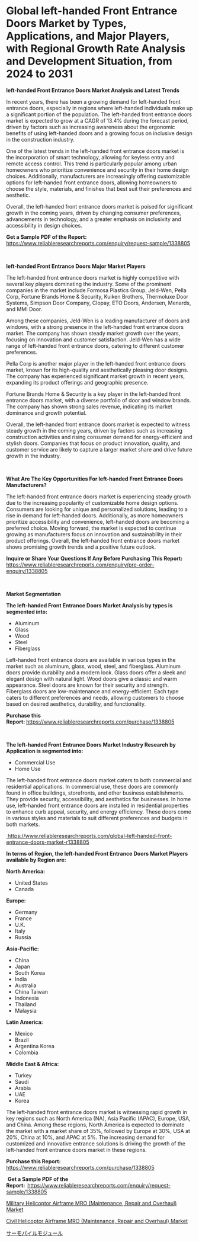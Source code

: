 <p><h1>Global left-handed Front Entrance Doors Market by Types, Applications, and Major Players, with Regional Growth Rate Analysis and Development Situation, from 2024 to 2031</h1></p><p><strong>left-handed Front Entrance Doors Market Analysis and Latest Trends</strong></p>
<p><p>In recent years, there has been a growing demand for left-handed front entrance doors, especially in regions where left-handed individuals make up a significant portion of the population. The left-handed front entrance doors market is expected to grow at a CAGR of 13.4% during the forecast period, driven by factors such as increasing awareness about the ergonomic benefits of using left-handed doors and a growing focus on inclusive design in the construction industry.</p><p>One of the latest trends in the left-handed front entrance doors market is the incorporation of smart technology, allowing for keyless entry and remote access control. This trend is particularly popular among urban homeowners who prioritize convenience and security in their home design choices. Additionally, manufacturers are increasingly offering customizable options for left-handed front entrance doors, allowing homeowners to choose the style, materials, and finishes that best suit their preferences and aesthetic.</p><p>Overall, the left-handed front entrance doors market is poised for significant growth in the coming years, driven by changing consumer preferences, advancements in technology, and a greater emphasis on inclusivity and accessibility in design choices.</p></p>
<p><strong>Get a Sample PDF of the Report:&nbsp;</strong> <a href="https://www.reliableresearchreports.com/enquiry/request-sample/1338805">https://www.reliableresearchreports.com/enquiry/request-sample/1338805</a></p>
<p>&nbsp;</p>
<p><strong>left-handed Front Entrance Doors Major Market Players</strong></p>
<p><p>The left-handed front entrance doors market is highly competitive with several key players dominating the industry. Some of the prominent companies in the market include Formosa Plastics Group, Jeld-Wen, Pella Corp, Fortune Brands Home & Security, Kuiken Brothers, Thermoluxe Door Systems, Simpson Door Company, Clopay, ETO Doors, Andersen, Menards, and MMI Door.</p><p>Among these companies, Jeld-Wen is a leading manufacturer of doors and windows, with a strong presence in the left-handed front entrance doors market. The company has shown steady market growth over the years, focusing on innovation and customer satisfaction. Jeld-Wen has a wide range of left-handed front entrance doors, catering to different customer preferences.</p><p>Pella Corp is another major player in the left-handed front entrance doors market, known for its high-quality and aesthetically pleasing door designs. The company has experienced significant market growth in recent years, expanding its product offerings and geographic presence.</p><p>Fortune Brands Home & Security is a key player in the left-handed front entrance doors market, with a diverse portfolio of door and window brands. The company has shown strong sales revenue, indicating its market dominance and growth potential.</p><p>Overall, the left-handed front entrance doors market is expected to witness steady growth in the coming years, driven by factors such as increasing construction activities and rising consumer demand for energy-efficient and stylish doors. Companies that focus on product innovation, quality, and customer service are likely to capture a larger market share and drive future growth in the industry.</p></p>
<p>&nbsp;</p>
<p><strong>What Are The Key Opportunities For left-handed Front Entrance Doors Manufacturers?</strong></p>
<p><p>The left-handed front entrance doors market is experiencing steady growth due to the increasing popularity of customizable home design options. Consumers are looking for unique and personalized solutions, leading to a rise in demand for left-handed doors. Additionally, as more homeowners prioritize accessibility and convenience, left-handed doors are becoming a preferred choice. Moving forward, the market is expected to continue growing as manufacturers focus on innovation and sustainability in their product offerings. Overall, the left-handed front entrance doors market shows promising growth trends and a positive future outlook.</p></p>
<p><strong>Inquire or Share Your Questions If Any Before Purchasing This Report:</strong> <a href="https://www.reliableresearchreports.com/enquiry/pre-order-enquiry/1338805">https://www.reliableresearchreports.com/enquiry/pre-order-enquiry/1338805</a></p>
<p>&nbsp;</p>
<p><strong>Market Segmentation</strong></p>
<p><strong>The left-handed Front Entrance Doors Market Analysis by types is segmented into:</strong></p>
<p><ul><li>Aluminum</li><li>Glass</li><li>Wood</li><li>Steel</li><li>Fiberglass</li></ul></p>
<p><p>Left-handed front entrance doors are available in various types in the market such as aluminum, glass, wood, steel, and fiberglass. Aluminum doors provide durability and a modern look. Glass doors offer a sleek and elegant design with natural light. Wood doors give a classic and warm appearance. Steel doors are known for their security and strength. Fiberglass doors are low-maintenance and energy-efficient. Each type caters to different preferences and needs, allowing customers to choose based on desired aesthetics, durability, and functionality.</p></p>
<p><strong>Purchase this Report:&nbsp;</strong><a href="https://www.reliableresearchreports.com/purchase/1338805">https://www.reliableresearchreports.com/purchase/1338805</a></p>
<p>&nbsp;</p>
<p><strong>The left-handed Front Entrance Doors Market Industry Research by Application is segmented into:</strong></p>
<p><ul><li>Commercial Use</li><li>Home Use</li></ul></p>
<p><p>The left-handed front entrance doors market caters to both commercial and residential applications. In commercial use, these doors are commonly found in office buildings, storefronts, and other business establishments. They provide security, accessibility, and aesthetics for businesses. In home use, left-handed front entrance doors are installed in residential properties to enhance curb appeal, security, and energy efficiency. These doors come in various styles and materials to suit different preferences and budgets in both markets.</p></p>
<p><a href="https://www.reliableresearchreports.com/global-left-handed-front-entrance-doors-market-r1338805">&nbsp;https://www.reliableresearchreports.com/global-left-handed-front-entrance-doors-market-r1338805</a></p>
<p><strong>In terms of Region, the left-handed Front Entrance Doors Market Players available by Region are:</strong></p>
<p>
    <p> <strong> North America: </strong>
        <ul>
            <li>United States</li>
            <li>Canada</li>
        </ul>
        </p> 
    <p> <strong> Europe: </strong>
        <ul>
            <li>Germany</li>
            <li>France</li>
            <li>U.K.</li>
            <li>Italy</li>
            <li>Russia</li>
        </ul>
        </p> 
    <p> <strong> Asia-Pacific: </strong>
        <ul>
            <li>China</li>
            <li>Japan</li>
            <li>South Korea</li>
            <li>India</li>
            <li>Australia</li>
            <li>China Taiwan</li>
            <li>Indonesia</li>
            <li>Thailand</li>
            <li>Malaysia</li>
        </ul>
        </p> 
    <p> <strong> Latin America: </strong>
        <ul>
            <li>Mexico</li>
            <li>Brazil</li>
            <li>Argentina Korea</li>
            <li>Colombia</li>
        </ul>
        </p> 
    <p> <strong> Middle East & Africa: </strong>
        <ul>
            <li>Turkey</li>
            <li>Saudi</li>
            <li>Arabia</li>
            <li>UAE</li>
            <li>Korea</li>
        </ul>
    </p>
    </p>
<p><p>The left-handed front entrance doors market is witnessing rapid growth in key regions such as North America (NA), Asia Pacific (APAC), Europe, USA, and China. Among these regions, North America is expected to dominate the market with a market share of 35%, followed by Europe at 30%, USA at 20%, China at 10%, and APAC at 5%. The increasing demand for customized and innovative entrance solutions is driving the growth of the left-handed front entrance doors market in these regions.</p></p>
<p><strong>Purchase this Report: </strong><a href="https://www.reliableresearchreports.com/purchase/1338805">https://www.reliableresearchreports.com/purchase/1338805</a></p>
<p>&nbsp;<strong>Get a Sample PDF of the Report:&nbsp;&nbsp;</strong><a href="https://www.reliableresearchreports.com/enquiry/request-sample/1338805">https://www.reliableresearchreports.com/enquiry/request-sample/1338805</a></p>
<p><strong></strong></p>
<p><p><a href="https://github.com/ruddyyedelwadw/Market-Research-Report-List-2/blob/main/military-helicoptor-airframe-mro-maintenance-repair-and-overhaul-market.md">Military Helicoptor Airframe MRO (Maintenance, Repair and Overhaul) Market</a></p><p><a href="https://github.com/jaidynmorantestelletmjzya/Market-Research-Report-List-3/blob/main/civil-helicoptor-airframe-mro-maintenance-repair-and-overhaul-market.md">Civil Helicoptor Airframe MRO (Maintenance, Repair and Overhaul) Market</a></p><p><a href="https://github.com/ycmtqqhvk3273/Market-Research-Report-List-2/blob/main/7109346124232.md">サーモパイルモジュール</a></p></p>